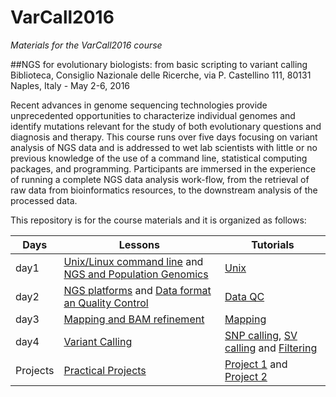 # VarCall2016
*Materials for the VarCall2016 course*

##NGS for evolutionary biologists: from basic scripting to variant calling
Biblioteca, Consiglio Nazionale delle Ricerche, via P. Castellino 111, 80131 Naples, Italy -  May 2-6, 2016


Recent advances in genome sequencing technologies provide unprecedented opportunities to characterize individual genomes and identify mutations relevant for the study of both evolutionary questions and diagnosis and therapy. This course runs over five days focusing on variant analysis of NGS data and is addressed to wet lab scientists with little or no previous knowledge of the use of a command line, statistical computing packages, and programming. Participants are immersed in the experience of running a complete NGS data analysis work-flow, from the retrieval of raw data from bioinformatics resources, to the downstream analysis of the processed data.

This repository is for the course materials and it is organized as follows:

Days |Lessons | Tutorials
------------ | -------------| -----------
day1 | [Unix/Linux command line](./day1/d1l1_UnixTheory.ppt) and [NGS and Population Genomics](./day1/d1l2_NGSPopGen.pdf)| [Unix](./day1/Academis_Linux.pdf) 
day2 |[NGS platforms](./day2/d2l1_IntroNGS.pdf) and  [Data format an Quality Control](./day2/d2l2_DataFormatQC.pdf)|[Data QC](./day2/d2t1_dataQC.md)
day3 |[Mapping and BAM refinement](./day3/d3l1_mapping_BAM_refinement.pdf)| [Mapping](d3t1_mapping_and_bam_refinement.md)|
day4 | [Variant Calling](./day4/d4l1_SNP_call.pdf)|[SNP calling](.day4/d4t1_variantcalling_snps_tutorial.md), [SV calling](./day4/d4t2_variantcalling_stucturalvariants_tutorial.md) and [Filtering](./day4/d4t3_variantcalling_filtering_exercises.md)
Projects | [Practical Projects](./Projects)| [Project 1](Projects/01-Project-01_sum.md) and [Project 2](Projects/02-Project-02_sum.md)  


